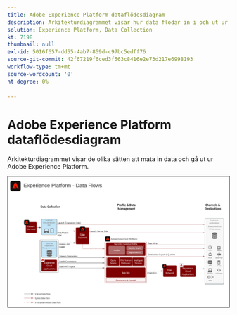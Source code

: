 ```yaml
---
title: Adobe Experience Platform dataflödesdiagram
description: Arkitekturdiagrammet visar hur data flödar in i och ut ur Adobe Experience Platform.
solution: Experience Platform, Data Collection
kt: 7198
thumbnail: null
exl-id: 5016f657-dd55-4ab7-859d-c97bc5edff76
source-git-commit: 42f67219f6ced3f563c8416e2e73d217e6998193
workflow-type: tm+mt
source-wordcount: '0'
ht-degree: 0%

---
```


# Adobe Experience Platform dataflödesdiagram

Arkitekturdiagrammet visar de olika sätten att mata in data och gå ut ur Adobe Experience Platform.

<img src="assets/aep_data_flow.svg" alt="Experience Platform dataflöde" style="border:1px solid #4a4a4a" />
